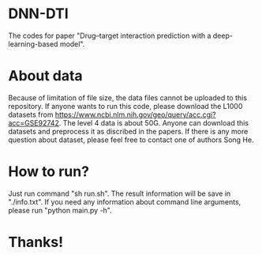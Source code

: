# DNN-DTI
The codes for paper "Drug–target interaction prediction with a deep-learning-based model".

# About data
Because of limitation of file size, the data files cannot be uploaded to this repository.
If anyone wants to run this code, please download the L1000 datasets from https://www.ncbi.nlm.nih.gov/geo/query/acc.cgi?acc=GSE92742. The level 4 data is about 50G. Anyone can download this datasets and preprocess it as discribed in the papers. If there is any more question about dataset, please feel free to contact one of authors Song He.

# How to run?
Just run command "sh run.sh". The result information will be save in "./info.txt".
If you need any information about command line arguments, please run "python main.py -h".

# Thanks!
